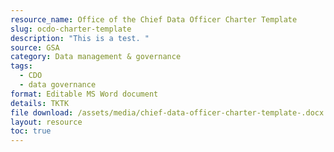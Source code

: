 ```yaml
---
resource_name: Office of the Chief Data Officer Charter Template
slug: ocdo-charter-template
description: "This is a test. "
source: GSA
category: Data management & governance
tags:
  - CDO
  - data governance
format: Editable MS Word document
details: TKTK
file download: /assets/media/chief-data-officer-charter-template-.docx
layout: resource
toc: true
---
```

